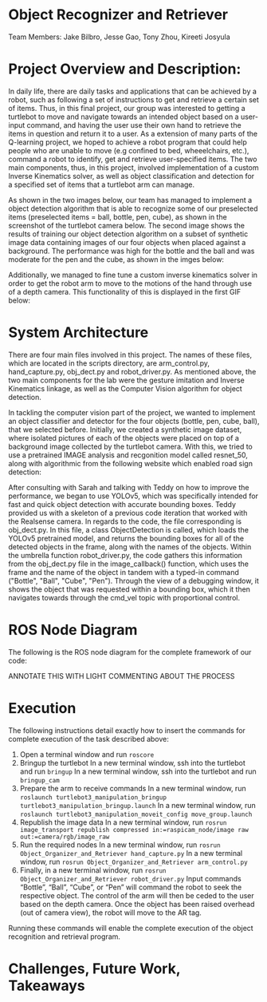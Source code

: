 # Object Recognizer and Retriever
Team Members: Jake Bilbro, Jesse Gao, Tony Zhou, Kireeti Josyula

# Project Overview and Description: 

In daily life, there are daily tasks and applications that can be achieved by a robot, such as following a set of instructions to get and retrieve a certain set of items. Thus, in this final project, our group was interested to getting a turtlebot to move and navigate towards an intended object based on a user-input command, and having the user use their own hand to retrieve the items in question and return it to a user. As a extension of many parts of the Q-learning project, we hoped to achieve a robot program that could help people who are unable to move (e.g confined to bed, wheeelchairs, etc.), command a robot to identify, get and retrieve user-specified items. The two main components, thus, in this project, involved implementation of a custom Inverse Kinematics solver, as well as object classification and detection for a specified set of items that a turtlebot arm can manage. 

As shown in the two images below, our team has managed to implement a object detection algorithm that is able to recognize some of our preselected items (preselected items = ball, bottle, pen, cube), as shown in the screenshot of the turtlebot camera below. The second image shows the results of training our object detection algorithm on a subset of synthetic image data containing images of our four objects when placed against a background. The performance was high for the bottle and the ball and was moderate for the pen and the cube, as shown in the imges below: 

Additionally, we managed to fine tune a custom inverse kinematics solver in order to get the robot arm to move to the motions of the hand through use of a depth camera. This functionality of this is displayed in the first GIF below:


# System Architecture

There are four main files involved in this project. The names of these files, which are located in the scripts directory, are arm_control.py, hand_capture.py, obj_dect.py and robot_driver.py. As mentioned above, the two main components for the lab were the gesture imitation and Inverse Kinematics linkage, as well as the Computer Vision algorithm for object detection. 

In tackling the computer vision part of the project, we wanted to implement an object classifier and detector for the four objects (bottle, pen, cube, ball), that we selected before. Initially, we created a synthetic image dataset, where isolated pictures of each of the objects were placed on top of a background image collected by the turtlebot camera. With this, we tried to use a pretrained IMAGE analysis and recgonition model called resnet_50, along with algorithmic from the following website which enabled road sign detection: 

After consulting with Sarah and talking with Teddy on how to improve the performance, we began to use YOLOv5, which was specifically intended for fast and quick object detection with accurate bounding boxes. Teddy provided us with a skeleton of a previous code iteration that worked with the Realsense camera.  In regards to the code, the file corresponding is obj_dect.py. In this file, a class ObjectDetection is called, which loads the YOLOv5 pretrained model, and returns the bounding boxes for all of the detected objects in the frame, along with the names of the objects. Within the umbrella function robot_driver.py, the code gathers this information from the obj_dect.py file in the image_callback() function, which uses the frame and the name of the object in tandem with a typed-in command ("Bottle", "Ball", "Cube", "Pen"). Through the view of a debugging window, it shows the object that was requested within a bounding box, which it then navigates towards through the cmd_vel topic with proportional control. 

# ROS Node Diagram

The following is the ROS node diagram for the complete framework of our code: 


ANNOTATE THIS WITH LIGHT COMMENTING ABOUT THE PROCESS

# Execution

The following instructions detail exactly how to insert the commands for complete execution of the task described above: 

1. Open a terminal window and run `roscore`
2. Bringup the turtlebot
In a new terminal window, ssh into the turtlebot and run `bringup`
In a new terminal window, ssh into the turtlebot and run `bringup_cam`
3. Prepare the arm to receive commands
In a new terminal window, run `roslaunch turtlebot3_manipulation_bringup turtlebot3_manipulation_bringup.launch`
In a new terminal window, run `roslaunch turtlebot3_manipulation_moveit_config move_group.launch`
4. Republish the image data
In a new terminal window, run `rosrun image_transport republish compressed in:=raspicam_node/image raw out:=camera/rgb/image_raw`
5. Run the required nodes
In a new terminal window, run `rosrun Object_Organizer_and_Retriever hand_capture.py`
In a new terminal window, run `rosrun Object_Organizer_and_Retriever arm_control.py`
6. Finally, in a new terminal window, run `rosrun Object_Organizer_and_Retriever robot_driver.py`
Input commands “Bottle”, “Ball”, “Cube”, or “Pen” will command the robot to seek the respective object. The control of the arm will then be ceded to the user based on the depth camera. Once the object has been raised overhead (out of camera view), the robot will move to the AR tag.

Running these commands will enable the complete execution of the object recognition and retrieval program. 

# Challenges, Future Work, Takeaways

